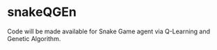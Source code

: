 # snakeQGEn

Code will be made available for Snake Game agent via Q-Learning and Genetic Algorithm.

